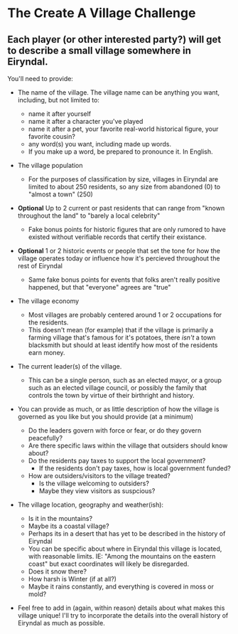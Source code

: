 # The Create A Village Challenge

## Each player (or other interested party?) will get to describe a small village somewhere in Eiryndal.

You'll need to provide:

- The name of the village. The village name can be anything you want, including, but not limited to:
  - name it after yourself
  - name it after a character you've played
  - name it after a pet, your favorite real-world historical figure, your favorite cousin?
  - any word(s) you want, including made up words.
  - If you make up a word, be prepared to pronounce it. In English.

- The village population
  - For the purposes of classification by size, villages in Eiryndal are limited to about 250 residents, so any size from abandoned (0) to "almost a town" (250)

- **Optional** Up to 2 current or past residents that can range from "known throughout the land" to "barely a local celebrity"
  - Fake bonus points for historic figures that are only rumored to have existed without verifiable records that certify their existance. 

- **Optional** 1 or 2 historic events or people that set the tone for how the village operates today or influence how it's percieved throughout the rest of Eiryndal
  - Same fake bonus points for events that folks aren't really positive happened, but that "everyone" agrees are "true"

- The village economy
  - Most villages are probably centered around 1 or 2 occupations for the residents.
  - This doesn't mean (for example) that if the village is primarily a farming village that's famous for it's potatoes, there _isn't_ a town blacksmith but should at least identify how most of the residents earn money.

- The current leader(s) of the village.
  - This can be a single person, such as an elected mayor, or a group such as an elected village council, or possibly the family that controls the town by virtue of their birthright and history. 

- You can provide as much, or as little description of how the village is governed as you like but you should provide (at a minimum)
  - Do the leaders govern with force or fear, or do they govern peacefully?
  - Are there specific laws within the village that outsiders should know about?
  - Do the residents pay taxes to support the local government?
    - If the residents don't pay taxes, how is local government funded?
  - How are outsiders/visitors to the village treated?
    - Is the village welcoming to outsiders?
    - Maybe they view visitors as suspcious?

- The village location, geography and weather(ish):
    - Is it in the mountains?
    - Maybe its a coastal village?
    - Perhaps its in a desert that has yet to be described in the history of Eiryndal
    - You can be specific about where in Eiryndal this village is located, with reasonable limits. IE: "Among the mountains on the eastern coast" but exact coordinates will likely be disregarded.
    - Does it snow there?
    - How harsh is Winter (if at all?)
    - Maybe it rains constantly, and everything is covered in moss or mold?

- Feel free to add in (again, within reason) details about what makes this village unique! I'll try to incorporate the details into the overall history of Eiryndal as much as possible.